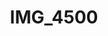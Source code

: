 ---
pid: '162'
layout: photos
title: IMG_4500
filename: IMG_4500.jpg
caption: hutch full of plates
permalink: "/photos/162.html"
---